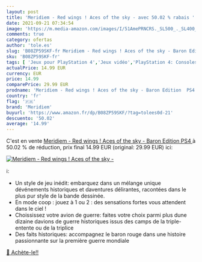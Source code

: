 ```yaml
---
layout: post
title: 'Meridiem - Red wings ! Aces of the sky - avec 50.02 % rabais '
date: 2021-09-21 07:34:54
image: 'https://m.media-amazon.com/images/I/51AmePRNCRS._SL500_._SL400_.jpg'
comments: true
category: ofertas
author: 'tole.es'
slug: 'B08ZP59SKF-fr Meridiem - Red wings ! Aces of the sky - Baron Edition PS4'
sku: 'B08ZP59SKF-fr'
tags: [ 'Jeux pour PlayStation 4','Jeux vidéo','PlayStation 4: Consoles, jeux et accessoires','meridiem', ]
actualPrice: 14.99 EUR
currency: EUR
price: 14.99
comparePrice: 29.99 EUR
prodname: 'Meridiem - Red wings ! Aces of the sky - Baron Edition  PS4 '
country: 'fr'
flag: '🇫🇷'
brand: 'Meridiem'
buyurl: 'https://www.amazon.fr/dp/B08ZP59SKF/?tag=tolees0d-21'
descuento: '50.02'
average: '14.99'
---
```


C'est en vente [Meridiem - Red wings ! Aces of the sky - Baron Edition  PS4 ](https://www.amazon.fr/dp/B08ZP59SKF/?tag=tolees0d-21)  à  50.02 % de réduction, prix final  14.99 EUR (original: 29.99 EUR) ici:

[![Meridiem - Red wings ! Aces of the sky -](https://m.media-amazon.com/images/I/51AmePRNCRS._SL500_._SL400_.jpg)](https://www.amazon.fr/dp/B08ZP59SKF/?tag=tolees0d-21)

ℹ️:

- Un style de jeu inédit: embarquez dans un mélange unique dévénements historiques et daventures délirantes, racontées dans le plus pur style de la bande dessinée.
- En mode coop : jouez à 1 ou 2 : des sensations fortes vous attendent dans le ciel !
- Choississez votre avion de guerre: faites votre choix parmi plus dune dizaine davions de guerre historiques issus des camps de la triple-entente ou de la triplice
- Des faits historiques: accompagnez le baron rouge dans une histoire passionnante sur la première guerre mondiale

[🛒 Achète-le!!](https://www.amazon.fr/dp/B08ZP59SKF/?tag=tolees0d-21)
